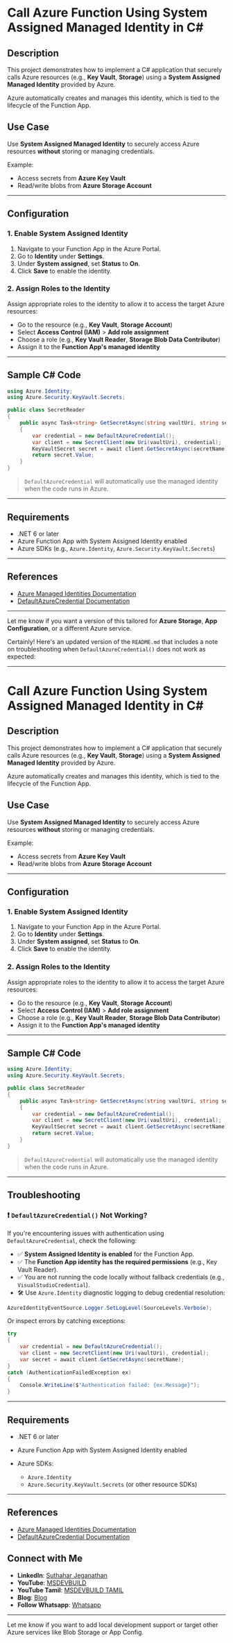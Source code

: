 
# Call Azure Function Using System Assigned Managed Identity in C\#

## Description

This project demonstrates how to implement a C# application that securely calls Azure resources (e.g., **Key Vault**, **Storage**) using a **System Assigned Managed Identity** provided by Azure.

Azure automatically creates and manages this identity, which is tied to the lifecycle of the Function App.

## Use Case

Use **System Assigned Managed Identity** to securely access Azure resources **without** storing or managing credentials.

Example:

* Access secrets from **Azure Key Vault**
* Read/write blobs from **Azure Storage Account**

---

## Configuration

### 1. Enable System Assigned Identity

1. Navigate to your Function App in the Azure Portal.
2. Go to **Identity** under **Settings**.
3. Under **System assigned**, set **Status** to **On**.
4. Click **Save** to enable the identity.

### 2. Assign Roles to the Identity

Assign appropriate roles to the identity to allow it to access the target Azure resources:

* Go to the resource (e.g., **Key Vault**, **Storage Account**)
* Select **Access Control (IAM)** > **Add role assignment**
* Choose a role (e.g., **Key Vault Reader**, **Storage Blob Data Contributor**)
* Assign it to the **Function App's managed identity**

---

## Sample C# Code

```csharp
using Azure.Identity;
using Azure.Security.KeyVault.Secrets;

public class SecretReader
{
    public async Task<string> GetSecretAsync(string vaultUri, string secretName)
    {
        var credential = new DefaultAzureCredential();
        var client = new SecretClient(new Uri(vaultUri), credential);
        KeyVaultSecret secret = await client.GetSecretAsync(secretName);
        return secret.Value;
    }
}
```

> `DefaultAzureCredential` will automatically use the managed identity when the code runs in Azure.

---

## Requirements

* .NET 6 or later
* Azure Function App with System Assigned Identity enabled
* Azure SDKs (e.g., `Azure.Identity`, `Azure.Security.KeyVault.Secrets`)

---

## References

* [Azure Managed Identities Documentation](https://learn.microsoft.com/en-us/azure/active-directory/managed-identities-azure-resources/)
* [DefaultAzureCredential Documentation](https://learn.microsoft.com/en-us/dotnet/api/azure.identity.defaultazurecredential)

---

Let me know if you want a version of this tailored for **Azure Storage**, **App Configuration**, or a different Azure service.


Certainly! Here's an updated version of the `README.md` that includes a note on troubleshooting when `DefaultAzureCredential()` does not work as expected:

---

# Call Azure Function Using System Assigned Managed Identity in C\#

## Description

This project demonstrates how to implement a C# application that securely calls Azure resources (e.g., **Key Vault**, **Storage**) using a **System Assigned Managed Identity** provided by Azure.

Azure automatically creates and manages this identity, which is tied to the lifecycle of the Function App.

## Use Case

Use **System Assigned Managed Identity** to securely access Azure resources **without** storing or managing credentials.

Example:

* Access secrets from **Azure Key Vault**
* Read/write blobs from **Azure Storage Account**

---

## Configuration

### 1. Enable System Assigned Identity

1. Navigate to your Function App in the Azure Portal.
2. Go to **Identity** under **Settings**.
3. Under **System assigned**, set **Status** to **On**.
4. Click **Save** to enable the identity.

### 2. Assign Roles to the Identity

Assign appropriate roles to the identity to allow it to access the target Azure resources:

* Go to the resource (e.g., **Key Vault**, **Storage Account**)
* Select **Access Control (IAM)** > **Add role assignment**
* Choose a role (e.g., **Key Vault Reader**, **Storage Blob Data Contributor**)
* Assign it to the **Function App's managed identity**

---

## Sample C# Code

```csharp
using Azure.Identity;
using Azure.Security.KeyVault.Secrets;

public class SecretReader
{
    public async Task<string> GetSecretAsync(string vaultUri, string secretName)
    {
        var credential = new DefaultAzureCredential();
        var client = new SecretClient(new Uri(vaultUri), credential);
        KeyVaultSecret secret = await client.GetSecretAsync(secretName);
        return secret.Value;
    }
}
```

> `DefaultAzureCredential` will automatically use the managed identity when the code runs in Azure.

---

## Troubleshooting

### ❗ `DefaultAzureCredential()` Not Working?

If you're encountering issues with authentication using `DefaultAzureCredential`, check the following:

* ✅ **System Assigned Identity is enabled** for the Function App.
* ✅ The **Function App identity has the required permissions** (e.g., Key Vault Reader).
* ✅ You are not running the code locally without fallback credentials (e.g., `VisualStudioCredential`).
* 🛠️ Use `Azure.Identity` diagnostic logging to debug credential resolution:

```csharp
AzureIdentityEventSource.Logger.SetLogLevel(SourceLevels.Verbose);
```

Or inspect errors by catching exceptions:

```csharp
try
{
    var credential = new DefaultAzureCredential();
    var client = new SecretClient(new Uri(vaultUri), credential);
    var secret = await client.GetSecretAsync(secretName);
}
catch (AuthenticationFailedException ex)
{
    Console.WriteLine($"Authentication failed: {ex.Message}");
}
```

---

## Requirements

* .NET 6 or later
* Azure Function App with System Assigned Identity enabled
* Azure SDKs:

  * `Azure.Identity`
  * `Azure.Security.KeyVault.Secrets` (or other resource SDKs)

---

## References

* [Azure Managed Identities Documentation](https://learn.microsoft.com/en-us/azure/active-directory/managed-identities-azure-resources/)
* [DefaultAzureCredential Documentation](https://learn.microsoft.com/en-us/dotnet/api/azure.identity.defaultazurecredential)

## Connect with Me
- **LinkedIn**: [Suthahar Jeganathan](https://www.linkedin.com/in/jssuthahar/)
- **YouTube**: [MSDEVBUILD](https://www.youtube.com/@MSDEVBUILD)
- **YouTube Tamil**: [MSDEVBUILD TAMIL](https://www.youtube.com/@MSDEVBUILDTamil)
- **Blog**: [Blog](https://www.msdevbuild.com/)
- **Follow Whatsapp**: [Whatsapp](https://www.whatsapp.com/channel/0029Va5j2rHEFeXcTlUhQB0J)
---

Let me know if you want to add local development support or target other Azure services like Blob Storage or App Config.
